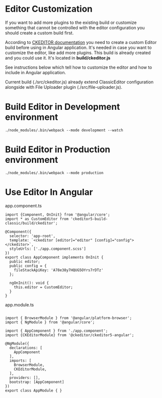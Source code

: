 Editor Customization
=============================


If you want to add more plugins to the existing build or customize something that cannot be controlled with the editor configuration you should create a custom build first.

According to [CKEDITOR documentation](https://ckeditor.com/docs/ckeditor5/latest/builds/guides/integration/frameworks/angular.html) you need to create a custom Editor build before using in Angular application.
It's needed in case you want to customize the editor, like add more plugins. This build is already created and you could use it. It's located in **build/ckeditor.js**

See instructions below which tell how to customize the editor and how to include in Angular application.

Current build (./src/ckeditor.js) already extend ClassicEditor configuration alongside with File Uploader plugin (./src/file-uploader.js).

Build Editor in Development environment
=============================
```
./node_modules/.bin/webpack --mode development --watch
```

Build Editor in Production environment
=============================
```
./node_modules/.bin/webpack --mode production
```

Use Editor In Angular
=============================
app.component.ts
```
import {Component, OnInit} from '@angular/core';
import * as CustomEditor from 'ckeditor5-build-classic/build/ckeditor';

@Component({
  selector: 'app-root',
  template: `<ckeditor [editor]="editor" [config]="config"></ckeditor>`,
  styleUrls: ['./app.component.scss']
})
export class AppComponent implements OnInit {
  public editor;
  public config = {
    fileStackApiKey: 'A78e38y7HQUG5OYrs7rDTz'
  };

  ngOnInit(): void {
    this.editor = CustomEditor;
  }
}

```
app.module.ts
```

import { BrowserModule } from '@angular/platform-browser';
import { NgModule } from '@angular/core';

import { AppComponent } from './app.component';
import {CKEditorModule} from '@ckeditor/ckeditor5-angular';

@NgModule({
  declarations: [
    AppComponent
  ],
  imports: [
    BrowserModule,
    CKEditorModule,
  ],
  providers: [],
  bootstrap: [AppComponent]
})
export class AppModule { }

```

